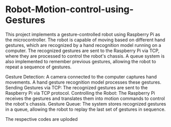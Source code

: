 # Robot-Motion-control-using-Gestures
This project implements a gesture-controlled robot using Raspberry Pi as the microcontroller. The robot is capable of moving based on different hand gestures, which are recognized by a hand recognition model running on a computer. The recognized gestures are sent to the Raspberry Pi via TCP, where they are processed to control the robot's chassis. A queue system is also implemented to remember previous gestures, allowing the robot to repeat a sequence of gestures.

Gesture Detection: A camera connected to the computer captures hand movements. A hand gesture recognition model processes these gestures.
Sending Gestures via TCP: The recognized gestures are sent to the Raspberry Pi via TCP protocol.
Controlling the Robot: The Raspberry Pi receives the gestures and translates them into motion commands to control the robot's chassis.
Gesture Queue: The system stores recognized gestures in a queue, allowing the robot to replay the last set of gestures in sequence.

The respective codes are uploded 
